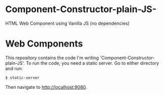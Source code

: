 # Component-Constructor-plain-JS-
HTML Web Component using Vanilla JS (no dependencies) 


# Web Components

This repository contains the code I'm writing 'Component-Constructor-plain-JS'. To run the code, you need a static server. Go to either directory and run:

```
$ static-server
```

Then navigate to [http://localhost:9080](http://localhost:9080).
